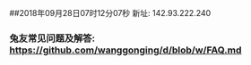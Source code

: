 ##2018年09月28日07时12分07秒 新址: 142.93.222.240
### 兔友常见问题及解答: https://github.com/wanggonging/d/blob/w/FAQ.md
